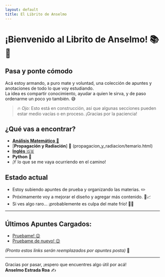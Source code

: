 ```yaml
---
layout: default
title: El Librito de Anselmo
---
```


# ¡Bienvenido al Librito de Anselmo! 📚🧉

## Pasa y ponte cómodo

Acá estoy armando, a puro mate y voluntad, una colección de apuntes y anotaciones de todo lo que voy estudiando.  
La idea es compartir conocimiento, ayudar a quien le sirva, y de paso ordenarme un poco yo también. 😅

> 🔥 *Ojo:* Esto está en construcción, así que algunas secciones pueden estar medio vacías o en proceso. ¡Gracias por la paciencia!

## ¿Qué vas a encontrar?

- [**Análisis Matemático** 🧠](analisis-matematico/ejercicios-resueltos-funciones.html)
- [**Propagación y Radiación**] 📡 (propagacion_y_radiacion/temario.html)
- [**Inglés** 🇬🇧](ingles/english.html)
- **Python** 🐍
- ¡Y lo que se me vaya ocurriendo en el camino!

## Estado actual

- Estoy subiendo apuntes de prueba y organizando las materias. ✏️
- Próximamente voy a mejorar el diseño y agregar más contenido. 🎨📈
- Si ves algo raro... ¡probablemente es culpa del mate frío! 🧉😂

---

## Últimos Apuntes Cargados:

- [Pruebame! 😉](prueba/prueba001.html)
- [Pruebame de nuevo! 😉](prueba/prueba002.html)

_(Pronto estos links serán reemplazados por apuntes posta)_ 🚀

---

Gracias por pasar, ¡espero que encuentres algo útil por acá!  
**Anselmo Estrada Roa** ✍️
